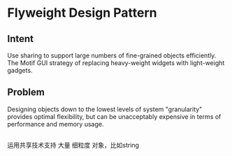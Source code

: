 # Flyweight Design Pattern
## Intent
Use sharing to support large numbers of fine-grained objects efficiently.
The Motif GUI strategy of replacing heavy-weight widgets with light-weight gadgets.

## Problem
Designing objects down to the lowest levels of system "granularity" provides optimal flexibility, but can be unacceptably expensive in terms of performance and memory usage.

##
运用共享技术支持 大量 细粒度 对象，比如string

